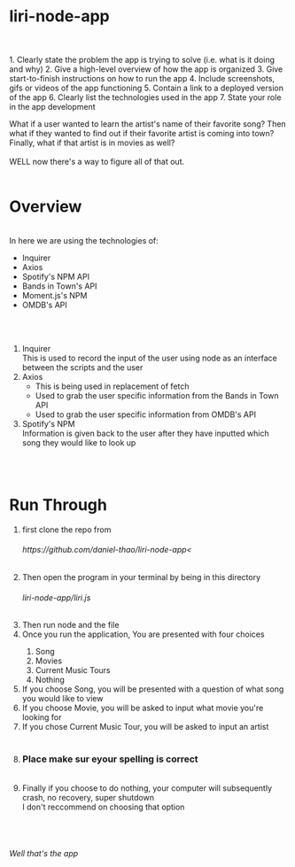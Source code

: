 # liri-node-app

<br>
<br>
1. Clearly state the problem the app is trying to solve (i.e. what is it doing and why)
2. Give a high-level overview of how the app is organized
3. Give start-to-finish instructions on how to run the app
4. Include screenshots, gifs or videos of the app functioning
5. Contain a link to a deployed version of the app
6. Clearly list the technologies used in the app
7. State your role in the app development

What if a user wanted to learn the artist's name of their favorite song? Then what if they wanted to find out if their favorite artist is coming into town? Finally, what if that artist is in movies as well?
<br>
<br>
WELL now there's a way to figure all of that out.
<br>
<br>
<h1>Overview</h1>
<br>
In here we are using the technologies of:
<ul>
    <li>Inquirer</li>
    <li>Axios</li>
    <li>Spotify's NPM API</li>
    <li>Bands in Town's API</li>
    <li>Moment.js's NPM</li>
    <li>OMDB's API</li>
</ul>
<br>
<br>
<ol>
    <li>Inquirer<br>
    This is used to record the input of the user using node as an interface between the scripts and the user
    </li>
    <li>Axios<br>
        <ul>
            <li>This is being used in replacement of fetch</li>
            <li>Used to grab the user specific information from the Bands in Town API</li>
            <li>Used to grab the user specific information from OMDB's API</li>
        </ul>
    </li>
    <li>Spotify's NPM<br>
    Information is given back to the user after they have inputted which song they would like to look up<br>
    </li>
</ol>
<br>
<br>
<h1>Run Through</h1>
<ol>
    <li>first clone the repo from <h6>https://github.com/daniel-thao/liri-node-app<</h6></li>
    <li>Then open the program in your terminal by being in this directory <h6>liri-node-app/liri.js</h6></li>
    <li>Then run node and the file</li>
    <li>Once you run the application, You are presented with four choices</li>
        <ol>
            <li>Song</li>
            <li>Movies</li>
            <li>Current Music Tours</li>
            <li>Nothing</li>
        </ol>
    <li>If you choose Song, you will be presented with a question of what song you would like to view</li>
    <li>If you choose Movie, you will be asked to input what movie you're looking for</li>
    <li>If you chose Current Music Tour, you will be asked to input an artist</li>
    <br>
    <li><h3>Place make sur eyour spelling is correct</h3></li>
    <br>
    <li>Finally if you choose to do nothing, your computer will subsequently crash, no recovery, super shutdown<br>
    I don't reccommend on choosing that option
    </li>
</ol>
<br>
<br>
<h6>Well that's the app<h6>




            